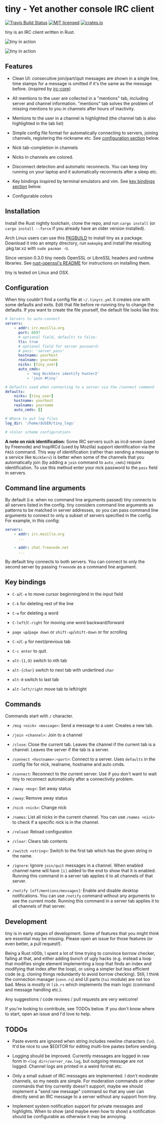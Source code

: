 # tiny - Yet another console IRC client

[![Travis Build Status](https://travis-ci.org/osa1/tiny.svg?branch=master)](https://travis-ci.org/osa1/tiny)
[![MIT licensed](https://img.shields.io/badge/license-MIT-blue.svg)](./LICENSE)
[![crates.io](http://meritbadge.herokuapp.com/tiny)](https://crates.io/crates/tiny)

tiny is an IRC client written in Rust.

![tiny in action](tiny.png)

![tiny in action](tiny_mac.png)

## Features

- Clean UI: consecutive join/part/quit messages are shown in a single line, time
  stamps for a message is omitted if it's the same as the message before.
  (inspired by [irc-core](https://github.com/glguy/irc-core))

- All mentions to the user are collected in a "mentions" tab, including server
  and channel information. "mentions" tab solves the problem of missing mentions
  to you in channels after hours of inactivity.

- Mentions to the user in a channel is highlighted (the channel tab is also
  highlighted in the tab list)

- Simple config file format for automatically connecting to servers, joining
  channels, registering the nickname etc. See [configuration
  section](#configuration) below.

- Nick tab-completion in channels

- Nicks in channels are colored.

- Disconnect detection and automatic reconnects. You can keep tiny running on
  your laptop and it automatically reconnects after a sleep etc.

- Key bindings inspired by terminal emulators and vim. See [key bindings
  section](#key-bindings) below.

- Configurable colors

## Installation

Install the Rust nightly toolchain, clone the repo, and run `cargo install` (or
`cargo install --force` if you already have an older version installed).

Arch Linux users can use this
[PKGBUILD](pkg/archlinux/PKGBUILD)
to install tiny as a package. Download it into an empty directory, run
`makepkg` and install the resulting .pkg.tar.xz with `sudo pacman -U`.

Since version 0.3.0 tiny needs OpenSSL or LibreSSL headers and runtime
libraries. See [rust-openssl's
README](https://github.com/sfackler/rust-openssl#linux) for instructions on
installing them.

tiny is tested on Linux and OSX.

## Configuration

When tiny couldn't find a config file at `~/.tinyrc.yml` it creates one with
some defaults and exits. Edit that file before re-running tiny to change the
defaults. If you want to create the file yourself, the default file looks like
this:

```yaml
# Servers to auto-connect
servers:
    - addr: irc.mozilla.org
      port: 6697
      # optional field, defaults to false:
      tls: true
      # optional field for server password:
      # pass: 'server_pass'
      hostname: yourhost
      realname: yourname
      nicks: [tiny_user]
      auto_cmds:
          - 'msg NickServ identify hunter2'
          - 'join #tiny'

# Defaults used when connecting to a server via the /connect command
defaults:
    nicks: [tiny_user]
    hostname: yourhost
    realname: yourname
    auto_cmds: []

# Where to put log files
log_dir: '/home/$USER/tiny_logs'

# <Color scheme configuration>
```

**A note on nick identification:** Some IRC servers such as ircd-seven (used by
Freenode) and InspIRCd (used by Mozilla) support identification via the `PASS`
command. This way of identification (rather than sending a message to a service
like `NickServ`) is better when some of the channels that you automatically join
(by adding a `join` command to `auto_cmds`) require identification. To use this
method enter your nick password to the `pass` field in servers.

## Command line arguments

By default (i.e. when no command line arguments passed) tiny connects to all
servers listed in the config. tiny considers command line arguments as patterns
to be matched in server addresses, so you can pass command line arguments to
connect to only a subset of servers specified in the config. For example, in
this config:

```yaml
servers:
    - addr: irc.mozilla.org
      ...

    - addr: chat.freenode.net
      ...
```

By default tiny connects to both servers. You can connect to only the second
server by passing `freenode` as a command line argument.

## Key bindings

- `C-a`/`C-e` to move cursor beginning/end in the input field

- `C-k` for deleting rest of the line

- `C-w` for deleting a word

- `C-left`/`C-right` for moving one word backward/forward

- `page up`/`page down` or `shift-up`/`shift-down` or  for scrolling

- `C-n`/`C-p` for next/previous tab

- `C-c enter` to quit.

- `alt-{1,9}` switch to nth tab

- `alt-{char}` switch to next tab with underlined `char`

- `alt-0` switch to last tab

- `alt-left/right` move tab to left/right

## Commands

Commands start with `/` character.

- `/msg <nick> <message>`: Send a message to a user. Creates a new tab.

- `/join <channel>`: Join to a channel

- `/close`: Close the current tab. Leaves the channel if the current tab is a
  channel. Leaves the server if the tab is a server.

- `/connect <hostname>:<port>`: Connect to a server. Uses `defaults` in the
  config file for nick, realname, hostname and auto cmds.

- `/connect`: Reconnect to the current server. Use if you don't want to wait
  tiny to reconnect automatically after a connectivity problem.

- `/away <msg>`: Set away status

- `/away`: Remove away status

- `/nick <nick>`: Change nick

- `/names`: List all nicks in the current channel. You can use `/names <nick>` to
  check if a specific nick is in the channel.

- `/reload`: Reload configuration

- `/clear`: Clears tab contents

- `/switch <string>`: Switch to the first tab which has the given string in the name.

- `/ignore`: Ignore `join/quit` messages in a channel. When enabled channel
  name will have `[i]` added to the end to show that it is enabled. Running
  this command in a server tab applies it to all channels of that server.

- `/notify [off/mentions/messages]`: Enable and disable desktop notifications.
  You can use `/notify` command without any arguments to see the current mode. 
  Running this command in a server tab applies it to all channels of that server.

## Development

tiny is in early stages of development. Some of features that you might think
are essential may be missing. Please open an issue for those features (or even
better, a pull request!).

Being a Rust n00b, I spent a lot of time trying to convince borrow checker,
failing at that, and either adding bunch of ugly hacks (e.g. instead a loop that
modifies single element implementing a loop that finds an index and modifying
that index after the loop), or using a simpler but less efficient code (e.g.
cloning things redundantly to avoid borrow checking). Still, I think the
connection manager (`conn.rs`) and UI parts (`tui` module) are not too bad.
Mess is mostly in `lib.rs` which implements the main logic (command and message
handling etc.).

Any suggestions / code reviews / pull requests are very welcome!

If you're looking to contribute, see TODOs below. If you don't know where to
start, open an issue and I'd love to help.

## TODOs

- Paste events are ignored when string includes newline characters (`\n`). It'd
  be nice to use $EDITOR for editing multi-line pastes before sending.

- Logging should be improved. Currently messages are logged in raw form in
  `<log dir>/server_raw.log`, but outgoing message are not logged. Channel logs
  are printed in a weird format etc.

- Only a small subset of IRC messages are implemented. I don't moderate
  channels, so my needs are simple. For moderation commands or other commands
  that tiny currently doesn't support, maybe we should implement a "send raw
  message" command so that any user can directly send an IRC message to a server
  without any support from tiny.

- Implement system notification support for private messages and highlights.
  When to show (and maybe even how to show) a notification should be
  configurable as otherwise it may be annoying.
